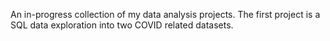 An in-progress collection of my data analysis projects. The first project is a SQL data exploration into two COVID related datasets. 
